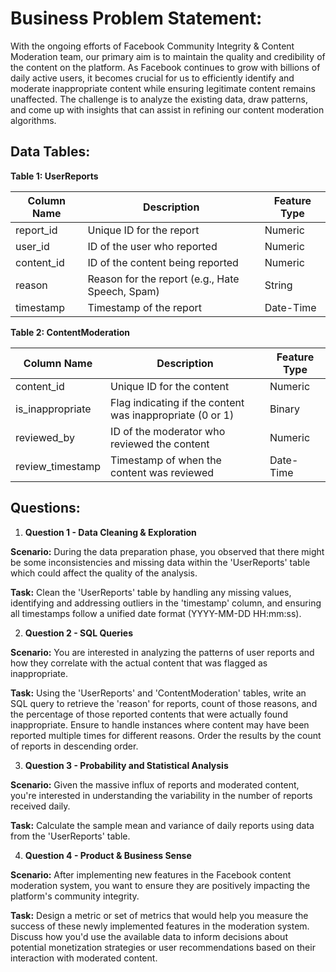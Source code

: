 # **Business Problem Statement:**
With the ongoing efforts of Facebook Community Integrity & Content Moderation team, our primary aim is to maintain the quality and credibility of the content on the platform. As Facebook continues to grow with billions of daily active users, it becomes crucial for us to efficiently identify and moderate inappropriate content while ensuring legitimate content remains unaffected. The challenge is to analyze the existing data, draw patterns, and come up with insights that can assist in refining our content moderation algorithms.

## **Data Tables**:

**Table 1: UserReports**

| Column Name | Description                                        | Feature Type |
|-------------|----------------------------------------------------|--------------|
| report_id   | Unique ID for the report                           | Numeric      |
| user_id     | ID of the user who reported                        | Numeric      |
| content_id  | ID of the content being reported                   | Numeric      |
| reason      | Reason for the report (e.g., Hate Speech, Spam)   | String       |
| timestamp   | Timestamp of the report                            | Date-Time    |

**Table 2: ContentModeration**

| Column Name   | Description                                           | Feature Type |
|---------------|-------------------------------------------------------|--------------|
| content_id    | Unique ID for the content                             | Numeric      |
| is_inappropriate | Flag indicating if the content was inappropriate (0 or 1) | Binary      |
| reviewed_by  | ID of the moderator who reviewed the content         | Numeric      |
| review_timestamp | Timestamp of when the content was reviewed         | Date-Time    |

## Questions:

1. **Question 1 - Data Cleaning & Exploration**

**Scenario:**
During the data preparation phase, you observed that there might be some inconsistencies and missing data within the 'UserReports' table which could affect the quality of the analysis.

**Task:**
Clean the 'UserReports' table by handling any missing values, identifying and addressing outliers in the 'timestamp' column, and ensuring all timestamps follow a unified date format (YYYY-MM-DD HH:mm:ss).


2. **Question 2 - SQL Queries**

**Scenario:**
You are interested in analyzing the patterns of user reports and how they correlate with the actual content that was flagged as inappropriate.

**Task:**
Using the 'UserReports' and 'ContentModeration' tables, write an SQL query to retrieve the 'reason' for reports, count of those reasons, and the percentage of those reported contents that were actually found inappropriate. Ensure to handle instances where content may have been reported multiple times for different reasons. Order the results by the count of reports in descending order.

3. **Question 3 - Probability and Statistical Analysis**

**Scenario:**
Given the massive influx of reports and moderated content, you're interested in understanding the variability in the number of reports received daily.

**Task:**
Calculate the sample mean and variance of daily reports using data from the 'UserReports' table.

4. **Question 4 - Product & Business Sense**

**Scenario:**
After implementing new features in the Facebook content moderation system, you want to ensure they are positively impacting the platform's community integrity.

**Task:**
Design a metric or set of metrics that would help you measure the success of these newly implemented features in the moderation system. Discuss how you'd use the available data to inform decisions about potential monetization strategies or user recommendations based on their interaction with moderated content.
